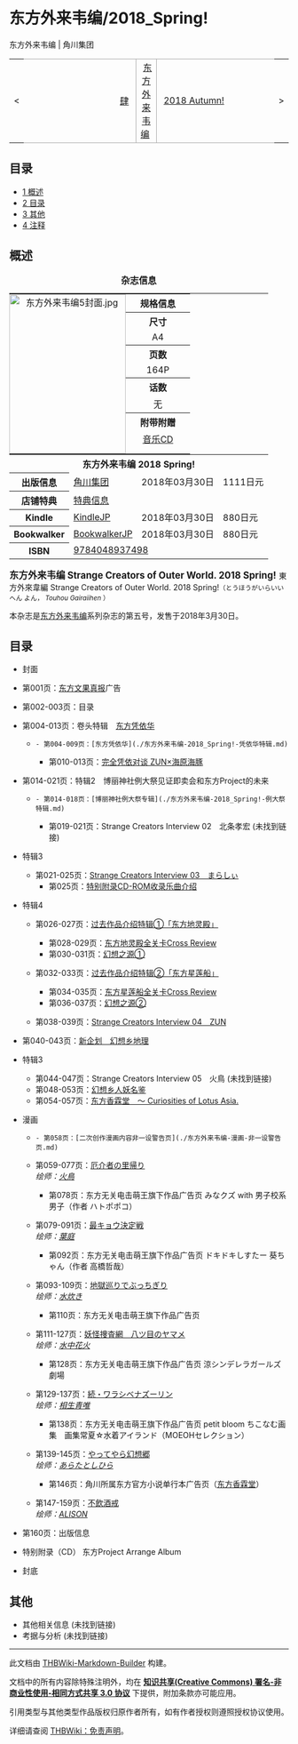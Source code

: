 # 东方外来韦编/2018_Spring!

<!-- source html: G:\repos\THBWiki-Markdown-Builder\THBWikiMarkdown\Temp\main\2\22\ns0%3A%E4%B8%9C%E6%96%B9%E5%A4%96%E6%9D%A5%E9%9F%A6%E7%BC%96%2F2018_Spring%21.html -->

东方外来韦编 | 角川集团

<center>

<table>
<tbody><tr>
<td>&lt;
</td>
<td style="border-top: 1px solid #aaaaaa; border-bottom: 1px solid #aaaaaa; width: 50%; text-align: right"><a href="./东方外来韦编-肆.md" title="东方外来韦编/肆">肆</a>&#160;
</td>
<td style="text-align: center; border-left: 1px solid #aaaaaa; border-right: 1px solid #aaaaaa; border-top: 1px solid #aaaaaa; border-bottom: 1px solid #aaaaaa;">&#160;<a href="./东方外来韦编.md" title="东方外来韦编">东方外来韦编</a>&#160;
</td>
<td style="border-top: 1px solid #aaaaaa; border-bottom: 1px solid #aaaaaa; width: 50%; text-align: left">&#160;<a href="./东方外来韦编-2018_Autumn!.md" title="东方外来韦编/2018 Autumn!">2018 Autumn!</a>
</td>
<td>&gt;
</td></tr></tbody></table>

  
</center>

## 目录

- [1 概述](#概述)
- [2 目录](#目录)
- [3 其他](#其他)
- [4 注释](#注释)





## 概述

<table><caption><b>杂志信息</b></caption>
<tbody><tr style="border-spacing: 0px;"><td colspan="4" style="text-align:center; padding: 0px;">
<table style="margin: 0px; padding: 0px;text-align:center !important;width:100%">
<tbody><tr><td rowspan="10" style="padding: 0px;">
<div class="floatnone"><a href="./文件-东方外来韦编5封面.jpg.md" class="image"><img alt="东方外来韦编5封面.jpg" src="https://upload.thwiki.cc/thumb/5/50/%E4%B8%9C%E6%96%B9%E5%A4%96%E6%9D%A5%E9%9F%A6%E7%BC%965%E5%B0%81%E9%9D%A2.jpg/210px-%E4%B8%9C%E6%96%B9%E5%A4%96%E6%9D%A5%E9%9F%A6%E7%BC%965%E5%B0%81%E9%9D%A2.jpg" decoding="async" loading="lazy" width="210" height="287" srcset="https://upload.thwiki.cc/thumb/5/50/%E4%B8%9C%E6%96%B9%E5%A4%96%E6%9D%A5%E9%9F%A6%E7%BC%965%E5%B0%81%E9%9D%A2.jpg/315px-%E4%B8%9C%E6%96%B9%E5%A4%96%E6%9D%A5%E9%9F%A6%E7%BC%965%E5%B0%81%E9%9D%A2.jpg 1.5x, https://upload.thwiki.cc/thumb/5/50/%E4%B8%9C%E6%96%B9%E5%A4%96%E6%9D%A5%E9%9F%A6%E7%BC%965%E5%B0%81%E9%9D%A2.jpg/420px-%E4%B8%9C%E6%96%B9%E5%A4%96%E6%9D%A5%E9%9F%A6%E7%BC%965%E5%B0%81%E9%9D%A2.jpg 2x" data-file-width="1871" data-file-height="2560"></a></div>
</td><th class="titleH1" style="width:100px" height="20">规格信息</th>
</tr><tr><th class="titleH2" height="20">尺寸</th></tr>
<tr><td height="20">A4</td></tr>
<tr><th class="titleH2" height="20">页数</th></tr>
<tr><td height="20">164P</td></tr>
<tr><th class="titleH2" height="20">话数</th></tr>
<tr><td height="20">无</td></tr>
<tr><th class="titleH2" height="20">附带附赠</th></tr>
<tr><td height="20"><a href="./东方外来韦编-2018_Spring!-附属CD5.md" class="mw-redirect" title="东方外来韦编/2018 Spring!/附属CD5">音乐CD</a></td></tr>
<tr><td></td></tr>
</tbody></table>
</td></tr><tr><th colspan="4" class="titleH1">东方外来韦编 2018 Spring!</th></tr>
<tr><th scope="row" class="titleH2" width="60px">出版信息</th><td><a href="./角川集团.md" title="角川集团">角川集团</a></td><td>2018年03月30日</td><td>1111日元</td></tr><tr><th scope="row" class="titleH2"><b>店铺特典</b></th><td colspan="3"><a href="/index.php?title=%E4%B8%9C%E6%96%B9%E5%A4%96%E6%9D%A5%E9%9F%A6%E7%BC%96/2018_Spring!/%E7%89%B9%E5%85%B8&amp;action=edit&amp;redlink=1" class="new" title="东方外来韦编/2018 Spring!/特典（页面不存在）">特典信息</a></td></tr><tr><th scope="row" class="titleH2"><b>Kindle</b></th><td><a href="http://www.amazon.co.jp/dp/B07BR8GBN2" class="extiw" title="亚马逊:B07BR8GBN2">KindleJP</a></td><td>2018年03月30日</td><td>880日元</td></tr><tr><th scope="row" class="titleH2"><b>Bookwalker</b></th><td><a href="https://bookwalker.jp/de088ef9d8-f01d-4188-81d3-f25a0201dbed" class="extiw" title="bookwalker:de088ef9d8-f01d-4188-81d3-f25a0201dbed">BookwalkerJP</a></td><td>2018年03月30日</td><td>880日元</td></tr><tr><th scope="row" class="titleH2"><b>ISBN</b></th><td colspan="3"><a href="http://thwiki.cc/Special:BookSources/9784048937498" class="extiw" title="isbn:9784048937498">9784048937498</a></td></tr></tbody></table>


  
<big> **东方外来韦编 Strange Creators of Outer World. 2018 Spring!** </big>
東方外來韋編 Strange Creators of Outer World. 2018 Spring!<small>（とうほうがいらいいへん よん， *Touhou Gairaiihen* ）</small>  

本杂志是[东方外来韦编](./东方外来韦编.md)系列杂志的第五号，发售于2018年3月30日。
  


## 目录
- 封面
- 第001页：[东方文果真报](./东方文果真报.md)广告
- 第002-003页：目录
- 第004-013页：卷头特辑　[东方凭依华](./东方凭依华.md)
  -     - 第004-009页：[东方凭依华](./东方外来韦编-2018_Spring!-凭依华特辑.md)
    - 第010-013页：[完全凭依对谈 ZUN×海原海豚](./东方外来韦编-2018_Spring!-凭依华访谈.md)


- 第014-021页：特辑2　博丽神社例大祭见证即卖会和东方Project的未来
  -     - 第014-018页：[博丽神社例大祭专辑](./东方外来韦编-2018_Spring!-例大祭特辑.md)
    - 第019-021页：Strange Creators Interview 02　北条孝宏 (未找到链接)


- 特辑3
  - 第021-025页：[Strange Creators Interview 03　まらしぃ](./东方外来韦编-2018_Spring!-Marasy访谈.md)
    - 第025页：[特别附录CD-ROM收录乐曲介绍](./东方外来韦编-2018_Spring!-特别附录CD.md)


- 特辑4
  - 第026-027页：[过去作品介绍特辑①「东方地灵殿」](./东方外来韦编-2018_Spring!-地灵殿特辑.md)
    - 第028-029页：[东方地灵殿全关卡Cross Review](./东方外来韦编-2018_Spring!-地灵殿交叉评论.md)
    - 第030-031页：[幻想之源①](./东方外来韦编-2018_Spring!-幻想之源①.md)

  - 第032-033页：[过去作品介绍特辑②「东方星莲船」](./东方外来韦编-2018_Spring!-星莲船特辑.md)
    - 第034-035页：[东方星莲船全关卡Cross Review](./东方外来韦编-2018_Spring!-星莲船交叉评论.md)
    - 第036-037页：[幻想之源②](./东方外来韦编-2018_Spring!-幻想之源②.md)

  - 第038-039页：[Strange Creators Interview 04　ZUN](./东方外来韦编-2018_Spring!-ZUN访谈.md)

- 第040-043页：[新企划　幻想乡地理](./东方外来韦编-2018_Spring!-幻想乡地理.md)
- 特辑3
  - 第044-047页：Strange Creators Interview 05　火鳥 (未找到链接)
  - 第048-053页：[幻想乡人妖名鉴](./东方外来韦编-2018_Spring!-幻想乡人妖名鉴.md)
  - 第054-057页：[东方香霖堂　～ Curiosities of Lotus Asia.](./东方香霖堂-东方外来韦编第5话.md)

- 漫画
  -     - 第058页：[二次创作漫画内容非一设警告页](./东方外来韦编-漫画-非一设警告页.md)

  - 第059-077页：[厄介者の里帰り](https://bbs.nyasama.com/forum.php?mod=viewthread&amp;tid=78339)  
 *绘师：[火鳥](./火鳥.md)* 
    - 第078页：东方无关电击萌王旗下作品广告页 みなクズ with 男子校系男子（作者 ハトポポコ）

  - 第079-091页：[最キョウ決定戦](https://bbs.nyasama.com/forum.php?mod=viewthread&amp;tid=1836491)  
 *绘师：[葉庭](./葉庭.md)* 
    - 第092页：东方无关电击萌王旗下作品广告页 ドキドキしすたー 葵ちゃん（作者 高橋哲哉）

  - 第093-109页：[地獄巡りでぶっちぎり](https://bbs.nyasama.com/forum.php?mod=viewthread&amp;tid=1835764)  
 *绘师：[水炊き](./水炊き.md)* 
    - 第110页：东方无关电击萌王旗下作品广告页

  - 第111-127页：[妖怪捜査網　八ツ目のヤマメ](https://bbs.nyasama.com/forum.php?mod=viewthread&amp;tid=1835129)  
 *绘师：[水中花火](./水中花火.md)* 
    - 第128页：东方无关电击萌王旗下作品广告页 涼シンデレラガールズ劇場

  - 第129-137页：[続・ワラシベナズーリン](https://bbs.nyasama.com/forum.php?mod=viewthread&amp;tid=1835571)  
 *绘师：[相生青唯](./相生青唯.md)* 
    - 第138页：东方无关电击萌王旗下作品广告页 petit bloom ちこなむ画集　画集常夏☆水着アイランド（MOEOHセレクション）

  - 第139-145页：[やってやら幻想郷](https://bbs.nyasama.com/forum.php?mod=viewthread&amp;tid=1835014)  
 *绘师：[あらたとしひら](./あらたとしひら.md)* 
    - 第146页：角川所属东方官方小说单行本广告页（[东方香霖堂](./东方香霖堂.md)）

  - 第147-159页：[不飲酒戒](https://bbs.nyasama.com/forum.php?mod=viewthread&amp;tid=78366)  
 *绘师：[ALISON](./ALISON.md)* 

- 第160页：出版信息
- 特别附录（CD） 东方Project Arrange Album
- 封底


## 其他
- 其他相关信息 (未找到链接)
- 考据与分析 (未找到链接)







---

此文档由 [THBWiki-Markdown-Builder](https://github.com/Delsin-Yu/THBWiki-Markdown-Builder) 构建。

文档中的所有内容除特殊注明外，均在 [**知识共享(Creative Commons) 署名-非商业性使用-相同方式共享 3.0 协议**](https://creativecommons.org/licenses/by-sa/3.0/deed.zh-hans) 下提供，附加条款亦可能应用。

引用类型与其他类型作品版权归原作者所有，如有作者授权则遵照授权协议使用。

详细请查阅 [THBWiki：免责声明](https://thbwiki.cc/THBWiki:%E5%85%8D%E8%B4%A3%E5%A3%B0%E6%98%8E)。

